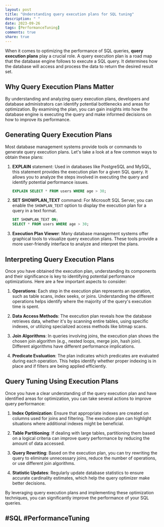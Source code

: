 ```yaml
---
layout: post
title: "Understanding query execution plans for SQL tuning"
description: " "
date: 2023-09-26
tags: [PerformanceTuning]
comments: true
share: true
---
```


When it comes to optimizing the performance of SQL queries, **query execution plans** play a crucial role. A query execution plan is a road map that the database engine follows to execute a SQL query. It determines how the database will access and process the data to return the desired result set.

## Why Query Execution Plans Matter

By understanding and analyzing query execution plans, developers and database administrators can identify potential bottlenecks and areas for optimization. By examining the plan, you can gain insights into how the database engine is executing the query and make informed decisions on how to improve its performance.

## Generating Query Execution Plans

Most database management systems provide tools or commands to generate query execution plans. Let's take a look at a few common ways to obtain these plans:

1. **EXPLAIN** statement: Used in databases like PostgreSQL and MySQL, this statement provides the execution plan for a given SQL query. It allows you to analyze the steps involved in executing the query and identify potential performance issues.

   ```sql
   EXPLAIN SELECT * FROM users WHERE age > 30;
   ```

2. **SET SHOWPLAN_TEXT** command: For Microsoft SQL Server, you can enable the `SHOWPLAN_TEXT` option to display the execution plan for a query in a text format.

   ```sql
   SET SHOWPLAN_TEXT ON;
   SELECT * FROM users WHERE age > 30;
   ```

3. **Execution Plan Viewer**: Many database management systems offer graphical tools to visualize query execution plans. These tools provide a more user-friendly interface to analyze and interpret the plans.

## Interpreting Query Execution Plans

Once you have obtained the execution plan, understanding its components and their significance is key to identifying potential performance optimizations. Here are a few important aspects to consider:

1. **Operations**: Each step in the execution plan represents an operation, such as table scans, index seeks, or joins. Understanding the different operations helps identify where the majority of the query's execution time is spent.

2. **Data Access Methods**: The execution plan reveals how the database retrieves data, whether it's by scanning entire tables, using specific indexes, or utilizing specialized access methods like bitmap scans.

3. **Join Algorithms**: In queries involving joins, the execution plan shows the chosen join algorithm (e.g., nested loops, merge join, hash join). Different algorithms have different performance implications.

4. **Predicate Evaluation**: The plan indicates which predicates are evaluated during each operation. This helps identify whether proper indexing is in place and if filters are being applied efficiently.

## Query Tuning Using Execution Plans

Once you have a clear understanding of the query execution plan and have identified areas for optimization, you can take several actions to improve query performance:

1. **Index Optimization**: Ensure that appropriate indexes are created on columns used for joins and filtering. The execution plan can highlight situations where additional indexes might be beneficial.

2. **Table Partitioning**: If dealing with large tables, partitioning them based on a logical criteria can improve query performance by reducing the amount of data accessed.

3. **Query Rewriting**: Based on the execution plan, you can try rewriting the query to eliminate unnecessary joins, reduce the number of operations, or use different join algorithms.

4. **Statistic Updates**: Regularly update database statistics to ensure accurate cardinality estimates, which help the query optimizer make better decisions.

By leveraging query execution plans and implementing these optimization techniques, you can significantly improve the performance of your SQL queries.

## #SQL #PerformanceTuning